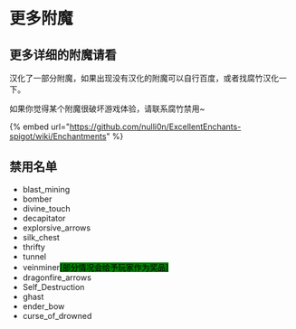 # 更多附魔

## 更多详细的附魔请看

汉化了一部分附魔，如果出现没有汉化的附魔可以自行百度，或者找腐竹汉化一下。

如果你觉得某个附魔很破坏游戏体验，请联系腐竹禁用\~

{% embed url="https://github.com/nulli0n/ExcellentEnchants-spigot/wiki/Enchantments" %}

## 禁用名单

* blast\_mining
* bomber
* divine\_touch
* decapitator
* explorsive\_arrows
* silk\_chest
* thrifty
* tunnel
* veinminer<mark style="background-color:green;">\[部分情况会给予玩家作为奖品]</mark>
* dragonfire\_arrows
* Self\_Destruction
* ghast
* ender\_bow
* curse\_of\_drowned
